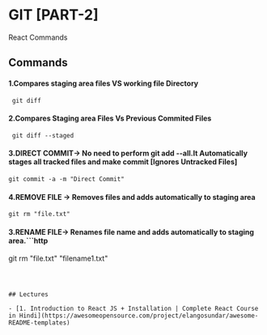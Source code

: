 
# GIT [PART-2]

React Commands


## Commands 

#### 1.Compares staging area files VS working file Directory

```http
 git diff
```


#### 2.Compares Staging area Files Vs Previous Commited Files
```http
 git diff --staged
 ```

#### 3.DIRECT COMMIT-> No need to perform git add --all.It Automatically stages all tracked files and make commit [Ignores Untracked Files]
```http
git commit -a -m "Direct Commit"
 ```
#### 4.REMOVE FILE -> Removes files and adds automatically to staging area
```http
git rm "file.txt"
 ```

 #### 3.RENAME FILE-> Renames file name and adds automatically to staging area.```http
git rm "file.txt" "filename1.txt"
 ```


  
## Lectures

 - [1. Introduction to React JS + Installation | Complete React Course in Hindi](https://awesomeopensource.com/project/elangosundar/awesome-README-templates)
 